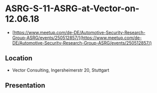 # ASRG-S-11-ASRG-at-Vector-on-12.06.18

* [https://www.meetup.com/de-DE/Automotive-Security-Research-Group-ASRG/events/250512857/](https://www.meetup.com/de-DE/Automotive-Security-Research-Group-ASRG/events/250512857/)

## Location

* Vector Consulting, Ingersheimerstr 20, Stuttgart

## Presentation

